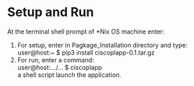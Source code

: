 
# Setup and Run
At the terminal shell prompt of *Nix OS machine enter:

1. For setup, enter in Pagkage_Installation directory and type:  
user@host:~ $ pip3 install ciscoplapp-0.1.tar.gz 
2. For run, enter a command:  
user@host:.../... $ ciscoplapp  
a shell script launch the application.

